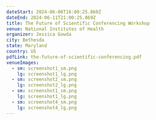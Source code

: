 ```yaml
---
dateStart: 2024-06-06T16:00:25.860Z
dateEnd: 2024-06-11T21:00:25.869Z
title: The Future of Scientific Conferencing Workshop
venue: National Institutes of Health
organizer: Jessica Gowda
city: Bethesda
state: Maryland
country: US
pdfLink: the-future-of-scientific-conferencing.pdf
venueImages:
  - sm: screenshot1_sm.png
    lg: screenshot1_lg.png
  - sm: screenshot2_sm.png
    lg: screenshot2_lg.png
  - sm: screenshot1_sm.png
    lg: screenshot1_lg.png
  - sm: screenshot4_sm.png
    lg: screenshot4_lg.png
---
```

